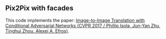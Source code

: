 ## Pix2Pix with facades
This code implements the paper: [Image-to-Image Translation with Conditional Adversarial Networks (CVPR 2017 / Phillip Isola, Jun-Yan Zhu, Tinghui Zhou, Alexei A. Efros)](https://arxiv.org/abs/1611.07004).

